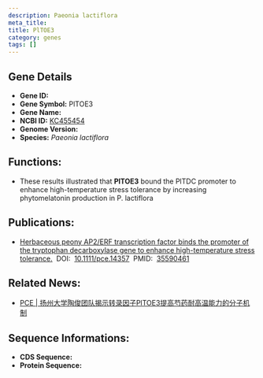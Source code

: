 ```yaml
---
description: Paeonia lactiflora
meta_title:
title: PlTOE3
category: genes
tags: []
---
```


## Gene Details
- **Gene ID:**	[]()
- **Gene Symbol:** PlTOE3
- **Gene Name:** 
- **NCBI ID:** [KC455454](https://www.ncbi.nlm.nih.gov/gene/?term=KC455454)
- **Genome Version:** []()
- **Species:** *Paeonia lactiflora*

## Functions:
   - These results illustrated that **PlTOE3** bound the PlTDC promoter to enhance high-temperature stress tolerance by increasing phytomelatonin production in P. lactiflora

## Publications:
   - [Herbaceous peony AP2/ERF transcription factor binds the promoter of the tryptophan decarboxylase gene to enhance high-temperature stress tolerance.]( https://onlinelibrary.wiley.com/doi/10.1111/pce.14357)&nbsp;&nbsp;DOI:&nbsp;&nbsp;[10.1111/pce.14357](https://onlinelibrary.wiley.com/doi/10.1111/pce.14357)&nbsp;&nbsp;PMID:&nbsp;&nbsp;[35590461](https://pubmed.ncbi.nlm.nih.gov/35590461/)

## Related News:
   - [PCE | 扬州大学陶俊团队揭示转录因子PlTOE3提高芍药耐高温能力的分子机制](https://mp.weixin.qq.com/s?__biz=Mzg3MDEwNDEyMg==&mid=2247529952&idx=6&sn=e4601ac0db2f3e466c5b6d5fc2d50341&chksm=ce90d8b5f9e751a3e4ae358ba0229b10632bf0b65ac5413bedc4e2891c64dee48788c4e03f1d&scene=27#wechat_redirect)

## Sequence Informations:
- **CDS Sequence:**
- **Protein Sequence:**
